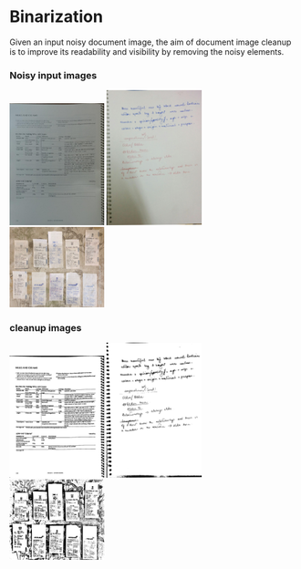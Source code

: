 # Binarization
Given an input noisy document image, the aim of document image cleanup is to improve its readability and visibility by removing the noisy elements.

### Noisy input images

<img src="./confidence_based_Sauvola_binarization/test_images/2.jpeg" width="33%"> </img>
<img src="./confidence_based_Sauvola_binarization/test_images/10.jpeg" width="33%"> </img>
<img src="./confidence_based_Sauvola_binarization/test_images/new1.jpg" width="33%"> </img>

### cleanup images

<img src="./confidence_based_Sauvola_binarization/results/2_bin_new.png" width="33%"> </img>
<img src="./confidence_based_Sauvola_binarization/results/10_bin_new.png" width="33%"> </img>
<img src="./confidence_based_Sauvola_binarization/results/new1_bin_new.png" width="33%"> </img>
